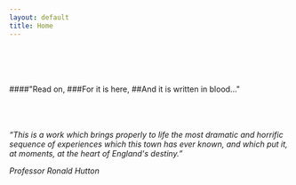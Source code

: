 ```yaml
---
layout: default
title: Home       
---
```


<br>
<br>
<br>
<br>
####"Read on,
###For it is here,
##And it is written in blood..."

<br>
<br>
<br>
<br>

_“This is a work which brings properly to life the most dramatic and horrific sequence of experiences which this town has ever known, and which put it, at  moments, at the heart of England's destiny.”_

_Professor Ronald Hutton_
